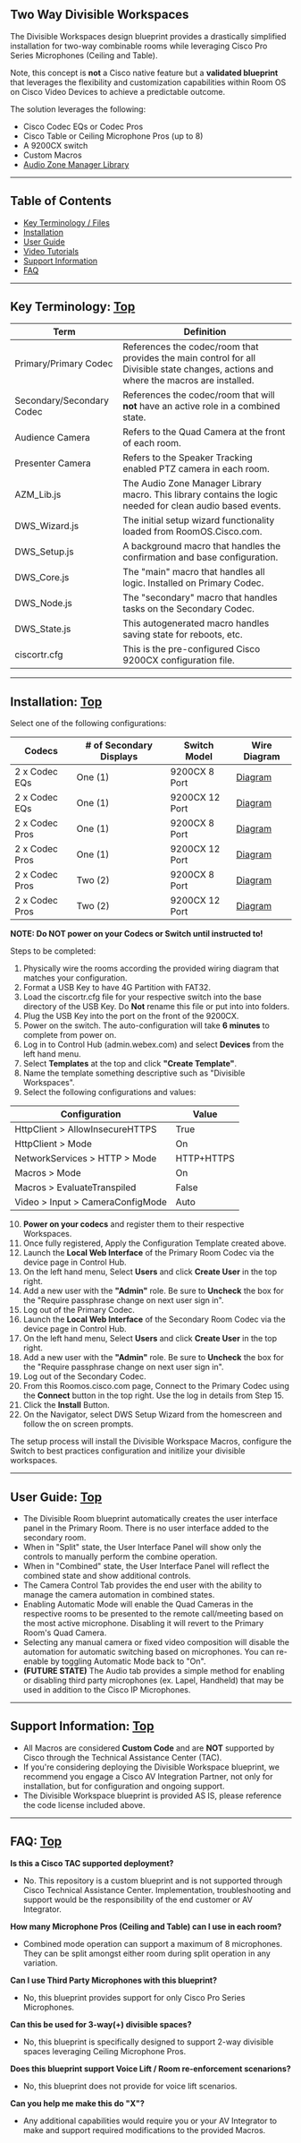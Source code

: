 ## Two Way Divisible Workspaces

The Divisible Workspaces design blueprint provides a drastically simplified installation for two-way combinable rooms while leveraging Cisco Pro Series Microphones (Ceiling and Table). 

Note, this concept is **not** a Cisco native feature but a **validated blueprint** that leverages the flexibility and customization capabilities within Room OS on Cisco Video Devices to achieve a predictable outcome. 

The solution leverages the following: 
- Cisco Codec EQs or Codec Pros
- Cisco Table or Ceiling Microphone Pros (up to 8)
- A 9200CX switch
- Custom Macros
- [Audio Zone Manager Library](https://github.com/ctg-tme/audio-zone-manager-library-macro?tab=readme-ov-file)

---
## Table of Contents

- [Key Terminology / Files](#key-terminology--top)
- [Installation](#installation-top)
- [User Guide](#user-guide-top)
- [Video Tutorials](#video-tutorials-)
- [Support Information](#support-information-top)
- [FAQ](#faq-)
  
---
## Key Terminology: [Top](#table-of-contents)
| **Term** | **Definition** |
|---|---|
| Primary/Primary Codec | References the codec/room that provides the main control for all Divisible state changes, actions and where the macros are installed. |
| Secondary/Secondary Codec | References the codec/room that will **not** have an active role in a combined state. |
| Audience Camera | Refers to the Quad Camera at the front of each room. |
| Presenter Camera| Refers to the Speaker Tracking enabled PTZ camera in each room. |
| AZM_Lib.js | The Audio Zone Manager Library macro. This library contains the logic needed for clean audio based events. |
| DWS_Wizard.js | The initial setup wizard functionality loaded from RoomOS.Cisco.com. |
| DWS_Setup.js | A background macro that handles the confirmation and base configuration. |
| DWS_Core.js | The "main" macro that handles all logic. Installed on Primary Codec. |
| DWS_Node.js | The "secondary" macro that handles tasks on the Secondary Codec. |
| DWS_State.js | This autogenerated macro handles saving state for reboots, etc. |
| ciscortr.cfg | This is the pre-configured Cisco 9200CX configuration file. |
---

## Installation: [Top](#table-of-contents)

Select one of the following configurations:

| **Codecs** | **# of Secondary Displays** | **Switch Model** | **Wire Diagram** |
|---|---|---|---|
| 2 x Codec EQs | One (1) | 9200CX 8 Port | [Diagram](https://github.com/DevicesCoe/DivisibleWorkspace/blob/main/images/EQ%201S%20C9K-8P.png) |
| 2 x Codec EQs | One (1) | 9200CX 12 Port | [Diagram](https://github.com/DevicesCoe/DivisibleWorkspace/blob/main/images/EQ%201S%20C9K-12P.png) |
| 2 x Codec Pros | One (1) | 9200CX 8 Port | [Diagram](https://github.com/DevicesCoe/DivisibleWorkspace/blob/main/images//Pro%201S%20C9K-8P.png) |
| 2 x Codec Pros | One (1) | 9200CX 12 Port | [Diagram](https://github.com/DevicesCoe/DivisibleWorkspace/blob/main/images/Pro%201S%20C9K-12P.png) |
| 2 x Codec Pros | Two (2) | 9200CX 8 Port | [Diagram](https://github.com/DevicesCoe/DivisibleWorkspace/blob/main/images/Pro%202S%20C9K-8P.png) |
| 2 x Codec Pros | Two (2) | 9200CX 12 Port | [Diagram](https://github.com/DevicesCoe/DivisibleWorkspace/blob/main/images/Pro%202S%20C9K-12P.png) |

**NOTE: Do NOT power on your Codecs or Switch until instructed to!**

Steps to be completed:
1.	Physically wire the rooms according the provided wiring diagram that matches your configuration. 
2.	Format a USB Key to have 4G Partition with FAT32.
3.	Load the ciscortr.cfg file for your respective switch into the base directory of the USB Key. Do **Not** rename this file or put into into folders.
4.	Plug the USB Key into the port on the front of the 9200CX.
5.	Power on the switch. The auto-configuration will take **6 minutes** to complete from power on.
6.	Log in to Control Hub (admin.webex.com) and select **Devices** from the left hand menu.
7.	Select **Templates** at the top and click **"Create Template"**.
8.	Name the template something descriptive such as "Divisible Workspaces".
9.	Select the following configurations and values:

| **Configuration** | **Value** |
|---|---|
| HttpClient > AllowInsecureHTTPS | True |
| HttpClient > Mode | On |
| NetworkServices > HTTP > Mode | HTTP+HTTPS |
| Macros > Mode | On |
| Macros > EvaluateTranspiled | False |
| Video > Input > CameraConfigMode | Auto |

10.	**Power on your codecs** and register them to their respective Workspaces.
11.	Once fully registered, Apply the Configuration Template created above.
12.	Launch the **Local Web Interface** of the Primary Room Codec via the device page in Control Hub.
13.	On the left hand menu, Select **Users** and click **Create User** in the top right.
14.	Add a new user with the **"Admin"** role. Be sure to **Uncheck** the box for the "Require passphrase change on next user sign in".
15.	Log out of the Primary Codec.
16.	Launch the **Local Web Interface** of the Secondary Room Codec via the device page in Control Hub.
17.	On the left hand menu, Select **Users** and click **Create User** in the top right.
18.	Add a new user with the **"Admin"** role. Be sure to **Uncheck** the box for the "Require passphrase change on next user sign in".
19.	Log out of the Secondary Codec.
20.	From this Roomos.cisco.com page, Connect to the Primary Codec using the **Connect** button in the top right. Use the log in details from Step 15.
21.	Click the **Install** Button.
22.	On the Navigator, select DWS Setup Wizard from the homescreen and follow the on screen prompts. 

The setup process will install the Divisible Workspace Macros, configure the Switch to best practices configuration and initilize your divisible workspaces.
  
---
## User Guide: [Top](#table-of-contents)

- The Divisible Room blueprint automatically creates the user interface panel in the Primary Room. There is no user interface added to the secondary room.
- When in "Split" state, the User Interface Panel will show only the controls to manually perform the combine operation.
- When in "Combined" state, the User Interface Panel will reflect the combined state and show additional controls.
- The Camera Control Tab provides the end user with the ability to manage the camera automation in combined states. 
- Enabling Automatic Mode will enable the Quad Cameras in the respective rooms to be presented to the remote call/meeting based on the most active microphone. Disabling it will revert to the Primary Room's Quad Camera.
- Selecting any manual camera or fixed video composition will disable the automation for automatic switching based on microphones. You can re-enable by toggling Automatic Mode back to "On".
- **(FUTURE STATE)** The Audio tab provides a simple method for enabling or disabling third party microphones (ex. Lapel, Handheld) that may be used in addition to the Cisco IP Microphones. 

---
## Support Information: [Top](#table-of-contents)

- All Macros are considered **Custom Code** and are **NOT** supported by Cisco through the Technical Assistance Center (TAC).
- If you're considering deploying the Divisible Workspace blueprint, we recommend you engage a Cisco AV Integration Partner, not only for installation, but for configuration and ongoing support.
- The Divisible Workspace blueprint is provided AS IS, please reference the code license included above.
  
---
## FAQ: [Top](#table-of-contents)
**Is this a Cisco TAC supported deployment?**
- No. This repository is a custom blueprint and is not supported through Cisco Technical Assistance Center. Implementation, troubleshooting and support would be the responsibility of the end customer or AV Integrator.

**How many Microphone Pros (Ceiling and Table) can I use in each room?**
- Combined mode operation can support a maximum of 8 microphones. They can be split amongst either room during split operation in any variation.

**Can I use Third Party Microphones with this blueprint?**
- No, this blueprint provides support for only Cisco Pro Series Microphones.

**Can this be used for 3-way(+) divisible spaces?**
- No, this blueprint is specifically designed to support 2-way divisible spaces leveraging Ceiling Microphone Pros.

**Does this blueprint support Voice Lift / Room re-enforcement scenarions?**
- No, this blueprint does not provide for voice lift scenarios.

**Can you help me make this do "X"?**
- Any additional capabilities would require you or your AV Integrator to make and support required modifications to the provided Macros. 
